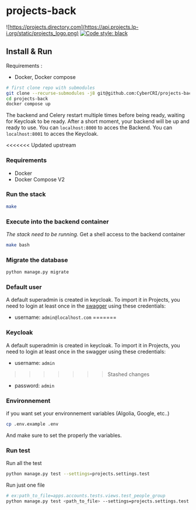# projects-back

![https://projects.directory.com](https://api.projects.lp-i.org/static/projects_logo.png)
[![Code style: black](https://img.shields.io/badge/code%20style-black-000000.svg)](https://github.com/psf/black)


## Install & Run

Requirements :
 - Docker, Docker compose

```bash
# first clone repo with submodules
git clone --recurse-submodules -j8 git@github.com:CyberCRI/projects-backend.git 
cd projects-back
docker compose up
```
The backend and Celery restart multiple times before being ready, waiting for Keycloak to be ready. After a short moment, your backend will be up and ready to use.
You can `localhost:8000` to acces the Backend.
You can `localhost:8001` to acces the Keycloak.


<<<<<<< Updated upstream
### Requirements
- Docker
- Docker Compose V2

### Run the stack
```bash
make
```
### Execute into the backend container
*The stack need to be running.*
Get a shell access to the backend container
```bash
make bash
```

### Migrate the database
```bash
python manage.py migrate
```

### Default user
A default superadmin is created in keycloak. To import it in Projects, you need to login at least once in the [swagger](http://localhost:8000/api/schema/swagger-ui) using these credentials:
- username: `admin@localhost.com`
=======
### Keycloak
A default superadmin is created in keycloak. To import it in Projects, you need to login at least once in the swagger using these credentials:
- username: `admin`
>>>>>>> Stashed changes
- password: `admin`

### Environnement
if you want set your environnement variables (Algolia, Google, etc..) 
```bash
cp .env.example .env
```
And make sure to set the properly the variables.


### Run test
Run all the test
```bash
python manage.py test --settings=projects.settings.test
```
Run just one file
```bash
# ex:path_to_file=apps.accounts.tests.views.test_people_group
python manage.py test <path_to_file> --settings=projects.settings.test 

```
